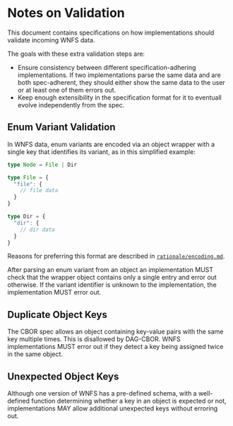 # Notes on Validation

This document contains specifications on how implementations should validate incoming WNFS data.

The goals with these extra validation steps are:
- Ensure consistency between different specification-adhering implementations. If two implementations parse the same data and are both spec-adherent, they should either show the same data to the user or at least one of them errors out.
- Keep enough extensibility in the specification format for it to eventuall evolve independently from the spec.


## Enum Variant Validation

In WNFS data, enum variants are encoded via an object wrapper with a single key that identifies its variant, as in this simplified example:

```typescript
type Node = File | Dir

type File = {
  "file": {
    // file data
  }
}

type Dir = {
  "dir": {
    // dir data
  }
}
```

Reasons for preferring this format are described in [`rationale/encoding.md`](/rationale/encoding.md#enum-variant-signaling).

After parsing an enum variant from an object an implementation MUST check that the wrapper object contains only a single entry and error out otherwise.
If the variant identifier is unknown to the implementation, the implementation MUST error out.


## Duplicate Object Keys

The CBOR spec allows an object containing key-value pairs with the same key multiple times.
This is disallowed by DAG-CBOR. WNFS implementations MUST error out if they detect a key being assigned twice in the same object.


## Unexpected Object Keys

Although one version of WNFS has a pre-defined schema, with a well-defined function determining whether a key in an object is expected or not, implementations MAY allow additional unexpected keys without erroring out.
